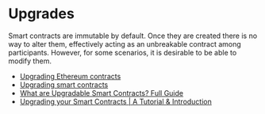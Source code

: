 # Upgrades

Smart contracts are immutable by default. Once they are created there is no way to alter them, effectively acting as an unbreakable contract among participants. However, for some scenarios, it is desirable to be able to modify them.

- [Upgrading Ethereum contracts](https://ethereum.org/en/developers/docs/smart-contracts/upgrading/)
- [Upgrading smart contracts](https://docs.openzeppelin.com/learn/upgrading-smart-contracts)
- [What are Upgradable Smart Contracts? Full Guide](https://moralis.io/what-are-upgradable-smart-contracts-full-guide/)
- [Upgrading your Smart Contracts | A Tutorial & Introduction](https://youtu.be/bdXJmWajZRY)
